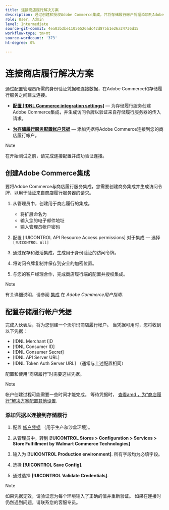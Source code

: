 ```yaml
---
title: 连接商店履行解决方案
description: 通过创建和授权Adobe Commerce集成，并将存储履行帐户凭据添加到Adobe Commerce服务配置，在Adobe Commerce与存储履行解决方案之间建立连接。
role: User, Admin
level: Intermediate
source-git-commit: 4ea03b3be11056526adc42d875b1e26a24736d15
workflow-type: tm+mt
source-wordcount: '373'
ht-degree: 0%

---
```


# 连接商店履行解决方案

通过配置管理员所需的身份验证凭据和连接数据，在Adobe Commerce和存储履行服务之间建立连接。

- **[配置 [!DNL Commerce integration settings]](#create-the-commerce-integration)** — 为存储履行服务创建Adobe Commerce集成，并生成访问令牌以验证来自存储履行服务器的传入请求。

- **[为存储履行服务配置帐户凭据](#configure-store-fulfillment-account-credentials)** — 添加凭据将Adobe Commerce连接到您的商店履行帐户。

>[!NOTE]
>
>在开始测试之前，请完成连接配置并成功验证连接。

## 创建Adobe Commerce集成

要将Adobe Commerce与商店履行服务集成，您需要创建商务集成并生成访问令牌，以用于验证来自商店履行服务器的请求。

1. 从管理员中，创建用于商店履行的集成。

   - 将扩展命名为
   - 输入您的电子邮件地址
   - 输入管理员帐户密码

1. 配置 [!UICONTROL API Resource Access permissions] 对于集成 — 选择 `[!UICONTROL All]`

1. 通过保存和激活集成，生成用于身份验证的访问令牌。

1. 将访问令牌复制并保存到安全的加密位置。

1. 与您的客户经理合作，完成商店履行端的配置并授权集成。


>[!NOTE]
>
>有关详细说明，请参阅 [集成](https://docs.magento.com/user-guide/system/integrations.html) 在 _Adobe Commerce用户指南_.

## 配置存储履行帐户凭据

完成入伙表后，将为您创建一个沃尔玛商店履行帐户。 当凭据可用时，您将收到以下凭据：

- [!DNL Merchant I]D
- [!DNL Consumer ID]
- [!DNL Consumer Secret]
- [!DNL API Server URL]
- [!DNL Token Auth Server URL] （通常与上述配置相同）

配置和使用“商店履行”时需要这些凭据。

>[!NOTE]
>
>帐户创建过程可能需要一些时间才能完成。 等待凭据时， [查看amd ，为“商店履行”解决方案配置其他设置](service-config-settings-overview.md).

### 添加凭据以连接到存储履行

1. 配置 [帐户凭据](enable-general.md) （用于生产和沙盒环境）。

1. 从管理员中，转到 **[!UICONTROL Stores > Configuration > Services > Store Fulfillment by Walmart Commerce Technologies]**

1. 输入为 **[!UICONTROL Production environment]**. 所有字段均为必填字段。

1. 选择 **[!UICONTROL Save Config]**.

1. 通过选择 **[!UICONTROL Validate Credentials]**.

>[!NOTE]
>
>如果凭据无效，请验证您为每个环境输入了正确的值并重新验证。 如果在连接时仍然遇到问题，请联系您的客服专员。








